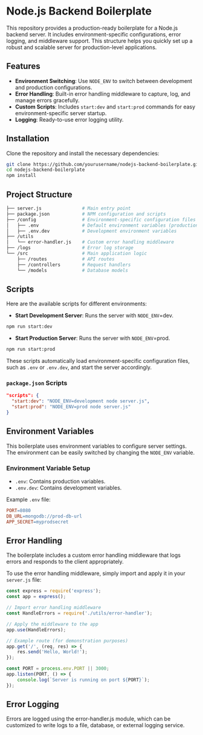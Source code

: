 # Node.js Backend Boilerplate

This repository provides a production-ready boilerplate for a Node.js backend server. It includes environment-specific configurations, error logging, and middleware support. This structure helps you quickly set up a robust and scalable server for production-level applications.

## Features

- **Environment Switching**: Use `NODE_ENV` to switch between development and production configurations.
- **Error Handling**: Built-in error handling middleware to capture, log, and manage errors gracefully.
- **Custom Scripts**: Includes `start:dev` and `start:prod` commands for easy environment-specific server startup.
- **Logging**: Ready-to-use error logging utility.

## Installation

Clone the repository and install the necessary dependencies:

```bash
git clone https://github.com/yourusername/nodejs-backend-boilerplate.git
cd nodejs-backend-boilerplate
npm install
```

## Project Structure

```bash
├── server.js               # Main entry point
├── package.json            # NPM configuration and scripts
├── /config                 # Environment-specific configuration files
│   ├── .env                # Default environment variables (production)
│   ├── .env.dev            # Development environment variables
├── /utils
│   └── error-handler.js    # Custom error handling middleware
├── /logs                   # Error log storage
└── /src                    # Main application logic
    ├── /routes             # API routes
    ├── /controllers        # Request handlers
    └── /models             # Database models
```

## Scripts

Here are the available scripts for different environments:

- **Start Development Server**: Runs the server with `NODE_ENV`=dev.

```bash
npm run start:dev
```

- **Start Production Server**: Runs the server with `NODE_ENV`=prod.

```bash
npm run start:prod
```

These scripts automatically load environment-specific configuration files, such as `.env` or `.env.dev`, and start the server accordingly.

### `package.json` Scripts

```json
"scripts": {
  "start:dev": "NODE_ENV=development node server.js",
  "start:prod": "NODE_ENV=prod node server.js"
}
```

## Environment Variables

This boilerplate uses environment variables to configure server settings. The environment can be easily switched by changing the `NODE_ENV` variable.

### Environment Variable Setup

- `.env`: Contains production variables.
- `.env.dev`: Contains development variables.

Example `.env` file:

```makefile
PORT=8080
DB_URL=mongodb://prod-db-url
APP_SECRET=myprodsecret
```

## Error Handling

The boilerplate includes a custom error handling middleware that logs errors and responds to the client appropriately.

To use the error handling middleware, simply import and apply it in your `server.js` file:

```javascript
const express = require('express');
const app = express();

// Import error handling middleware
const HandleErrors = require('./utils/error-handler');

// Apply the middleware to the app
app.use(HandleErrors);

// Example route (for demonstration purposes)
app.get('/', (req, res) => {
    res.send('Hello, World!');
});

const PORT = process.env.PORT || 3000;
app.listen(PORT, () => {
    console.log(`Server is running on port ${PORT}`);
});
```

## Error Logging

Errors are logged using the error-handler.js module, which can be customized to write logs to a file, database, or external logging service.